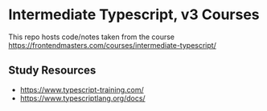 # Intermediate Typescript, v3 Courses

This repo hosts code/notes taken from the course https://frontendmasters.com/courses/intermediate-typescript/

## Study Resources

- https://www.typescript-training.com/
- https://www.typescriptlang.org/docs/
